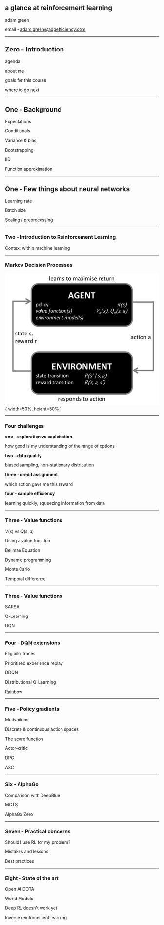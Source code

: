 ## a glance at reinforcement learning

adam green 

email - [adam.green@adgefficiency.com](adam.green@adgefficiency.com)

---

## Zero - Introduction

agenda

about me

goals for this course

where to go next

---

## One - Background

Expectations

Conditionals

Variance & bias

Bootstrapping

IID

Function approximation

---

## One - Few things about neural networks

Learning rate

Batch size

Scaling / preprocessing

---

### Two - Introduction to Reinforcement Learning

Context within machine learning

---

### Markov Decision Processes

![The Markov Decision Process showing the agent and environment internals](assets/images/section_2/mdp_schema_complex.png){ width=50%, height=50% }

---

### Four challenges

**one - exploration vs exploitation**

how good is my understanding of the range of options

**two - data quality**

biased sampling, non-stationary distribution

**three - credit assignment**

which action gave me this reward

**four - sample efficiency**

learning quickly, squeezing information from data

---

### Three - Value functions

$V(s)$ vs $Q(s,a)$

Using a value function

Bellman Equation

Dynamic programming

Monte Carlo

Temporal difference

---

### Three - Value functions

SARSA

Q-Learning

DQN

---

### Four - DQN extensions

Eligibiliy traces

Prioritized experience replay

DDQN

Distributional Q-Learning

Rainbow

---

### Five - Policy gradients

Motivations

Discrete & continuous action spaces

The score function

Actor-critic

DPG

A3C

---

### Six - AlphaGo

Comparison with DeepBlue

MCTS

AlphaGo Zero

---

### Seven - Practical concerns

Should I use RL for my problem?

Mistakes and lessons

Best practices

---

### Eight - State of the art

Open AI DOTA

World Models

Deep RL doesn't work yet

Inverse reinforcement learning
